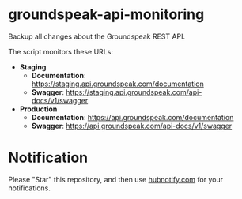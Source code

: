 groundspeak-api-monitoring
==========================

Backup all changes about the Groundspeak REST API.

The script monitors these URLs:
  - **Staging**
    - **Documentation**: https://staging.api.groundspeak.com/documentation
    - **Swagger**: https://staging.api.groundspeak.com/api-docs/v1/swagger
  - **Production**
    - **Documentation**: https://api.groundspeak.com/documentation
    - **Swagger**: https://api.groundspeak.com/api-docs/v1/swagger

Notification
============

Please "Star" this repository, and then use [hubnotify.com](http://www.hubnotify.com/) for your notifications.
